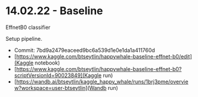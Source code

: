 # 14.02.22 - Baseline
EffnetB0 classifier

Setup pipeline.

* Commit: 7bd9a2479eaceed9bc6a539d1e0e1da1a411760d
* [https://www.kaggle.com/btseytlin/happywhale-baseline-effnet-b0/edit](Kaggle notebook)
* [https://www.kaggle.com/btseytlin/happywhale-baseline-effnet-b0?scriptVersionId=90023849](Kaggle run)
* [https://wandb.ai/btseytlin/kaggle_happy_whale/runs/1brj3pme/overview?workspace=user-btseytlin](Wandb run)
